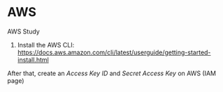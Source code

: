 # AWS
AWS Study

1. Install the AWS CLI:
https://docs.aws.amazon.com/cli/latest/userguide/getting-started-install.html

After that, create an *Access Key ID* and  *Secret Access Key* on AWS (IAM page)


